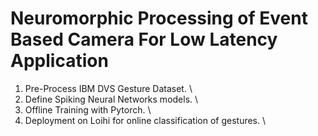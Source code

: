 # Neuromorphic Processing of Event Based Camera For Low Latency Application
1. Pre-Process IBM DVS Gesture Dataset. \\
2. Define Spiking Neural Networks models. \\
3. Offline Training with Pytorch. \\
4. Deployment on Loihi for online classification of gestures. \\


